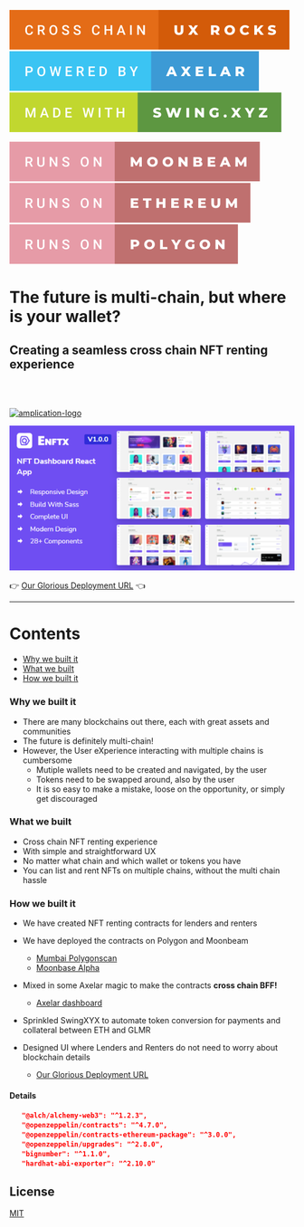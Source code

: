 
![Cross Chain UX Rocks](assets/cross-chain-ux-rocks.svg)
![Powered by Axelar](assets/powered-by-axelar.svg)
![Made with SwingXYZ](assets/made-with-swing.xyz.svg)


![Runs On Moonbeam](assets/runs-on-moonbeam.svg)
![Runs On Ethereum](assets/runs-on-ethereum.svg)
![Runs On Polygon](assets/runs-on-polygon.svg)






# The future is multi-chain, but where is your wallet?

## Creating a seamless cross chain NFT renting experience
<br><br>

<p>

  <a href="https://amplication.com" target="_blank">
    <img alt="amplication-logo" height="70" alt="Amplication Logo" src="https://amplication.com/images/amplication-logo-purple.svg"/>
  </a>
</p>


![Dashboard](assets/dashboard-main.png)

:point_right: [Our Glorious Deployment URL](https://here.xyz) :point_left:

---

Contents
===

 * [Why we built it](#why-we-built-it)
 * [What we built](#What-we-built)
 * [How we built it](#How-we-built)



 ### Why we built it

+ There are many blockchains out there, each with great assets and communities
+ The future is definitely multi-chain!   
+ However, the User eXperience interacting with multiple chains is cumbersome
    + Mutiple wallets need to be created and navigated, by the user
    + Tokens need to be swapped around, also by the user
    + It is so easy to make a mistake, loose on the opportunity, or simply get discouraged

 ### What we built
 + Cross chain NFT renting experience
 + With simple and straightforward UX
 + No matter what chain and which wallet or tokens you have 
 + You can list and rent NFTs on multiple chains, without the multi chain hassle

 
 ### How we built it
 + We have created NFT renting contracts for lenders and renters
 + We have deployed the contracts on Polygon and Moonbeam
    - [Mumbai Polygonscan](https://mumbai.polygonscan.com/address/0x8c787c95e9f1bbc6153336571b7ab58cd57ad98c) 
    - [Moonbase Alpha](https://moonbase.moonscan.io/token/0xec19ebb094269b2782fbab3b5ce6e3cb4dea86a2)
    
 + Mixed in some Axelar magic to make the contracts **cross chain BFF!**
    - [Axelar dashboard](https://axelar.network/)
    
 + Sprinkled SwingXYX to automate token conversion for payments and collateral between ETH and GLMR
 + Designed UI where Lenders and Renters do not need to worry about blockchain details
    - [Our Glorious Deployment URL](https://here.xyz)

#### Details
 ```json
    "@alch/alchemy-web3": "^1.2.3",
    "@openzeppelin/contracts": "^4.7.0",
    "@openzeppelin/contracts-ethereum-package": "^3.0.0",
    "@openzeppelin/upgrades": "^2.8.0",
    "bignumber": "^1.1.0",
    "hardhat-abi-exporter": "^2.10.0"
```


## License

[MIT](https://choosealicense.com/licenses/mit/)

